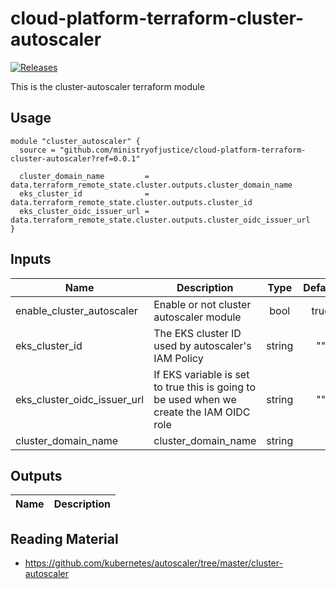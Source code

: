 # cloud-platform-terraform-cluster-autoscaler

[![Releases](https://img.shields.io/github/release/ministryofjustice/cloud-platform-terraform-template/all.svg?style=flat-square)](https://github.com/ministryofjustice/cloud-platform-terraform-template/releases)

This is the cluster-autoscaler terraform module

## Usage


```hcl
module "cluster_autoscaler" {
  source = "github.com/ministryofjustice/cloud-platform-terraform-cluster-autoscaler?ref=0.0.1"

  cluster_domain_name         = data.terraform_remote_state.cluster.outputs.cluster_domain_name
  eks_cluster_id              = data.terraform_remote_state.cluster.outputs.cluster_id
  eks_cluster_oidc_issuer_url = data.terraform_remote_state.cluster.outputs.cluster_oidc_issuer_url
}
```
## Inputs

| Name                        | Description | Type | Default | Required |
|---------------------------  |-------------|:----:|:-----:|:-----:|
| enable_cluster_autoscaler   | Enable or not cluster autoscaler module | bool | true | no |
| eks_cluster_id              | The EKS cluster ID used by autoscaler's IAM Policy | string | "" | yes |
| eks_cluster_oidc_issuer_url | If EKS variable is set to true this is going to be used when we create the IAM OIDC role | string | "" | no |
| cluster_domain_name         | cluster_domain_name | string |  | yes |


## Outputs

| Name | Description |
|------|-------------|

## Reading Material

- https://github.com/kubernetes/autoscaler/tree/master/cluster-autoscaler
